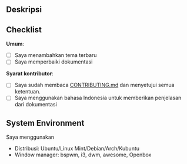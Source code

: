 ## Deskripsi

<!-- Jelaskan apa yang kamu tambah/ubah -->

## Checklist

**Umum**:

- [ ] Saya menambahkan tema terbaru
- [ ] Saya memperbaiki dokumentasi

**Syarat kontributor**:

- [ ] Saya sudah membaca [CONTRIBUTING.md](https://github.com/bellshade/polybar-theme/blob/main/CONTRIBUTING.md) dan menyetujui semua ketentuan.
- [ ] Saya menggunakan bahasa Indonesia untuk memberikan penjelasan dari dokumentasi

## System Environment

Saya menggunakan

- Distribusi: Ubuntu/Linux Mint/Debian/Arch/Kubuntu
- Window manager: bspwm, i3, dwm, awesome, Openbox

